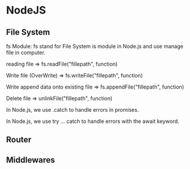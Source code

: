 # NodeJS

## File System
fs Module: fs stand for File System is module in Node.js and use manage file in computer.

  reading file => fs.readFile("fillepath", function)
  
  Write file (OverWrite) => fs.writeFile("fillepath", function)
  
  Write append data onto existing file => fs.appendFile("fillepath", function)
  
  Delete file => unlinkFile("fillepath", function)
  
  In Node.js, we use .catch to handle errors in promises.
  
  In Node.js, we use try ... catch to handle errors with the await keyword.
  
## Router




## Middlewares

